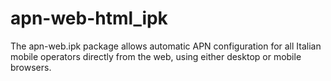 # apn-web-html_ipk
The apn-web.ipk package allows automatic APN configuration for all Italian mobile operators directly from the web, using either desktop or mobile browsers.
